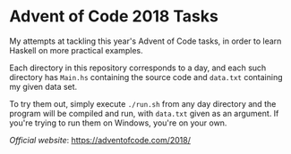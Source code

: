 # Advent of Code 2018 Tasks

My attempts at tackling this year's Advent of Code tasks, in order to learn Haskell on more practical examples.

Each directory in this repository corresponds to a day, and each such directory has `Main.hs` containing the source code and `data.txt` containing my given data set.

To try them out, simply execute `./run.sh` from any day directory and the program will be compiled and run, with `data.txt` given as an argument. If you're trying to run them on Windows, you're on your own.

_Official website_: https://adventofcode.com/2018/
